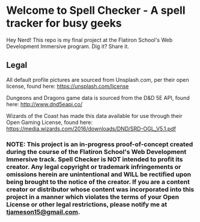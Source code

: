# Welcome to Spell Checker - A spell tracker for busy geeks

Hey Nerd! This repo is my final project at the Flatiron School's Web Development Immersive program. Dig it? Share it.


## Legal

All default profile pictures are sourced from Unsplash.com, per their open license, found here: https://unsplash.com/license

Dungeons and Dragons game data is sourced from the D&D 5E API, found here: http://www.dnd5eapi.co/

Wizards of the Coast has made this data available for use through their Open Gaming License, found here: https://media.wizards.com/2016/downloads/DND/SRD-OGL_V5.1.pdf


### NOTE: This project is an in-progress proof-of-concept created during the course of the Flatiron School's Web Development Immersive track. Spell Checker is NOT intended to profit its creator. Any legal copyright or trademark infringements or omissions herein are unintentional and WILL be rectified upon being brought to the notice of the creator. If you are a content creator or distributor whose content was incorporated into this project in a manner which violates the terms of your Open License or other legal restrictions, please notify me at tjameson15@gmail.com. 
